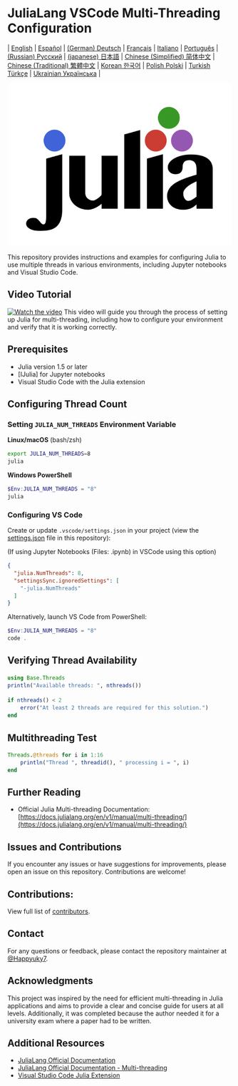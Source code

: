 # JuliaLang VSCode Multi-Threading Configuration


| [English](README.md) | [Español](README_es.md) | [(German) Deutsch](README_de.md) | [Français](README_fr.md) | [Italiano](README_it.md) | [Português](README_pt.md) | [(Russian) Русский](README_ru.md) | [(japanese) 日本語](README_ja.md) | [Chinese (Simplified) 简体中文](README_zh-CN.md) | [Chinese (Traditional) 繁體中文](README_zh-TW.md) | [Korean 한국어](README_ko.md) | [Polish Polski](README_pl.md) | [Turkish Türkçe](README_tr.md) | [Ukrainian Українська](README_uk.md) |

[![Julia Logo](https://raw.githubusercontent.com/JuliaLang/julia-logo-graphics/master/images/julia-language-logo-white-border.svg)](https://github.com/JuliaLang/julia-logo-graphics?tab=readme-ov-file)

This repository provides instructions and examples for configuring Julia to use multiple threads in various environments, including Jupyter notebooks and Visual Studio Code.

## Video Tutorial

[![Watch the video](https://img.youtube.com/vi/your_video_id/maxresdefault.jpg)](https://www.youtube.com/watch?v=your_video_id)
This video will guide you through the process of setting up Julia for multi-threading, including how to configure your environment and verify that it is working correctly.



## Prerequisites

- Julia version 1.5 or later
- [IJulia] for Jupyter notebooks
- Visual Studio Code with the Julia extension

## Configuring Thread Count

### Setting `JULIA_NUM_THREADS` Environment Variable

**Linux/macOS** (bash/zsh)

```bash
export JULIA_NUM_THREADS=8
julia
```

**Windows PowerShell**

```powershell
$Env:JULIA_NUM_THREADS = "8"
julia
```

### Configuring VS Code

Create or update `.vscode/settings.json` in your project (view the [settings.json](.vscode/settings.json) file in this repository):

(If using Jupyter Notebooks (Files: .ipynb) in VSCode using this option)

```json
{
  "julia.NumThreads": 8,
  "settingsSync.ignoredSettings": [
    "-julia.NumThreads"
  ]
}
```

Alternatively, launch VS Code from PowerShell:

```powershell
$Env:JULIA_NUM_THREADS = "8"
code .
```

## Verifying Thread Availability

```julia
using Base.Threads
println("Available threads: ", nthreads())

if nthreads() < 2
    error("At least 2 threads are required for this solution.")
end
```

## Multithreading Test

```julia
Threads.@threads for i in 1:16
    println("Thread ", threadid(), " processing i = ", i)
end
```

## Further Reading

- Official Julia Multi-threading Documentation: [https://docs.julialang.org/en/v1/manual/multi-threading/](https://docs.julialang.org/en/v1/manual/multi-threading/)


## Issues and Contributions
If you encounter any issues or have suggestions for improvements, please open an issue on this repository. Contributions are welcome!

## Contributions:
View full list of [contributors](contributors.md).

## Contact
For any questions or feedback, please contact the repository maintainer at [@Happyuky7](https://github.com/Happyuky7/).

## Acknowledgments
This project was inspired by the need for efficient multi-threading in Julia applications and aims to provide a clear and concise guide for users at all levels. Additionally, it was completed because the author needed it for a university exam where a paper had to be written.

## Additional Resources
- [JuliaLang Official Documentation](https://docs.julialang.org/)
- [JuliaLang Official Documentation - Multi-threading](https://docs.julialang.org/en/v1/manual/multi-threading/)
- [Visual Studio Code Julia Extension](https://marketplace.visualstudio.com/items?itemName=julialang.language-julia)


